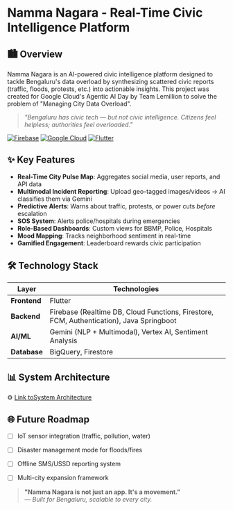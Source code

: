 # Namma Nagara - Real-Time Civic Intelligence Platform

## 🏙️ Overview
Namma Nagara is an AI-powered civic intelligence platform designed to tackle Bengaluru's data overload by synthesizing scattered civic reports (traffic, floods, protests, etc.) into actionable insights. This project was created for Google Cloud's Agentic AI Day by Team Lemillion to solve the problem of "Managing City Data Overload".

> *"Bengaluru has civic tech — but not civic intelligence. Citizens feel helpless; authorities feel overloaded."*

[![Firebase](https://img.shields.io/badge/Firebase-039BE5?style=for-the-badge&logo=Firebase&logoColor=white)](https://firebase.google.com/)
[![Google Cloud](https://img.shields.io/badge/Google_Cloud-4285F4?style=for-the-badge&logo=google-cloud&logoColor=white)](https://cloud.google.com/)
[![Flutter](https://img.shields.io/badge/Flutter-02569B?style=for-the-badge&logo=flutter&logoColor=white)](https://flutter.dev/)

## ✨ Key Features
- **Real-Time City Pulse Map**: Aggregates social media, user reports, and API data
- **Multimodal Incident Reporting**: Upload geo-tagged images/videos → AI classifies them via Gemini
- **Predictive Alerts**: Warns about traffic, protests, or power cuts *before* escalation
- **SOS System**: Alerts police/hospitals during emergencies
- **Role-Based Dashboards**: Custom views for BBMP, Police, Hospitals
- **Mood Mapping**: Tracks neighborhood sentiment in real-time
- **Gamified Engagement**: Leaderboard rewards civic participation

## 🛠️ Technology Stack
| Layer              | Technologies                                                                                  |
|--------------------|-----------------------------------------------------------------------------------------------|
| **Frontend**       | Flutter                                                                                       |
| **Backend**        | Firebase (Realtime DB, Cloud Functions, Firestore, FCM, Authentication), Java Springboot      |
| **AI/ML**          | Gemini (NLP + Multimodal), Vertex AI, Sentiment Analysis                                      |
| **Database**       | BigQuery, Firestore                                                                           |



## 📊 System Architecture
⚙️ [Link toSystem Architecture](https://app.eraser.io/workspace/T09iT62IxuTkV4xKblEl)


## 🌐 Future Roadmap
- [ ] IoT sensor integration (traffic, pollution, water)
- [ ] Disaster management mode for floods/fires
- [ ] Offline SMS/USSD reporting system
- [ ] Multi-city expansion framework


> **"Namma Nagara is not just an app. It's a movement."**  
> *— Built for Bengaluru, scalable to every city.*

